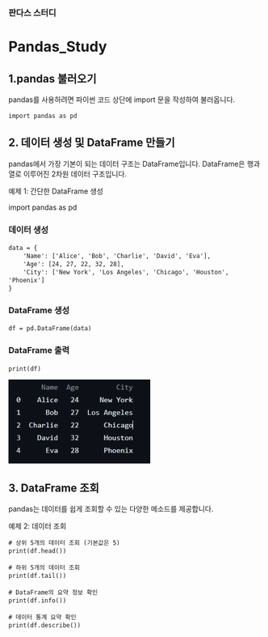 ### 판다스 스터디

# Pandas_Study
## 1.pandas 불러오기

pandas를 사용하려면 파이썬 코드 상단에 import 문을 작성하여 불러옵니다.
```
import pandas as pd
```
## 2. 데이터 생성 및 DataFrame 만들기

pandas에서 가장 기본이 되는 데이터 구조는 DataFrame입니다. DataFrame은 행과 열로 이루어진 2차원 데이터 구조입니다.

예제 1: 간단한 DataFrame 생성

import pandas as pd

### 데이터 생성
```
data = {
    'Name': ['Alice', 'Bob', 'Charlie', 'David', 'Eva'],
    'Age': [24, 27, 22, 32, 28],
    'City': ['New York', 'Los Angeles', 'Chicago', 'Houston', 'Phoenix']
}
```

### DataFrame 생성

```
df = pd.DataFrame(data)
```

### DataFrame 출력
```
print(df)
```
![결과](./dataframe43949.png)

## 3. DataFrame 조회
pandas는 데이터를 쉽게 조회할 수 있는 다양한 메소드를 제공합니다.

예제 2: 데이터 조회
```
# 상위 5개의 데이터 조회 (기본값은 5)
print(df.head())

# 하위 5개의 데이터 조회
print(df.tail())

# DataFrame의 요약 정보 확인
print(df.info())

# 데이터 통계 요약 확인
print(df.describe())
```
